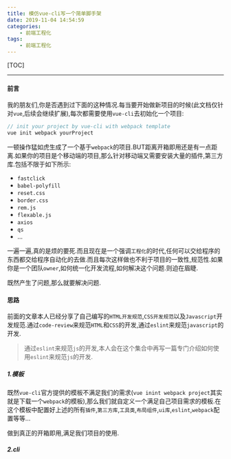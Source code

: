 ```yaml
---
title: 模仿vue-cli写一个简单脚手架
date: 2019-11-04 14:54:59
categories:
    - 前端工程化
tags:
    - 前端工程化
---
```

[TOC]
***
#### 前言
我的朋友们,你是否遇到过下面的这种情况.每当要开始做新项目的时候(此文档仅针对`vue`,后续会继续扩展),每次都需要使用`vue-cli`去初始化一个项目:
```javascript
// init your project by vue-cli with webpack template
vue init webpack yourProject
```
一顿操作猛如虎生成了一个基于`webpack`的项目.BUT距离开箱即用还是有一点距离.如果你的项目是个移动端的项目,那么针对移动端又需要安装大量的插件,第三方库.包括不限于如下所示:
- `fastclick`
- `babel-polyfill`
- `reset.css`
- `border.css`
- `rem.js`
- `flexable.js`
- `axios`
- `qs`
- ...

一遍一遍,真的是烦的要死.而且现在是一个强调`工程化`的时代,任何可以交给程序的东西都交给程序自动化的去做.而且每次这样做也不利于项目的一致性,规范性.如果你是一个团队`owner`,如何统一化开发流程,如何解决这个问题.则迫在眉睫.

既然产生了问题,那么就要解决问题.

#### 思路
前面的文章本人已经分享了自己编写的`HTML开发规范`,`CSS开发规范`以及`Javascript`开发规范.通过`code-review`来规范`HTML`和`CSS`的开发,通过`eslint`来规范`javascript`的开发.
>通过`eslint`来规范`js`的开发,本人会在这个集合中再写一篇专门介绍如何使用`eslint`来规范`js`的开发.

##### 1.模板
既然`vue-cli`官方提供的模板不满足我们的需求(`vue inint webpack project`其实就是下载一个`webpack`的模板),那么我们就自定义一个满足自己项目需求的模板.在这个模板中配置好上述的所有`插件`,`第三方库`,`工具类`,`布局组件`,`ui库`,`eslint`,`webpack`配置等等...

做到真正的开箱即用,满足我们项目的使用.

##### 2.cli
